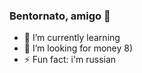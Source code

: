 ### Bentornato, amigo 👋


- 🌱 I’m currently learning 
- 🤔 I’m looking for money 8)
- ⚡ Fun fact: i'm russian
